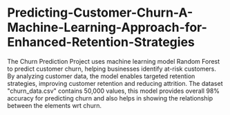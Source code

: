 # Predicting-Customer-Churn-A-Machine-Learning-Approach-for-Enhanced-Retention-Strategies
The Churn Prediction Project uses machine learning model Random Forest to predict customer churn, helping businesses identify at-risk customers. By analyzing customer data, the model enables targeted retention strategies, improving customer retention and reducing attrition.
The dataset "churn_data.csv" contains 50,000 values, this model provides overall 98% accuracy for predicting churn and also helps in showing the relationship between the elements wrt churn.
